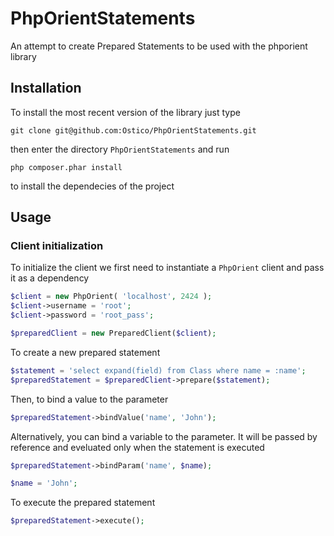 # PhpOrientStatements

An attempt to create Prepared Statements to be used with the phporient library

## Installation

To install the most recent version of the library just type

    git clone git@github.com:Ostico/PhpOrientStatements.git

then enter the directory `PhpOrientStatements` and run

    php composer.phar install

to install the dependecies of the project

## Usage

### Client initialization

To initialize the client we first need to instantiate a `PhpOrient` client and pass it as a dependency

```php
$client = new PhpOrient( 'localhost', 2424 );
$client->username = 'root';
$client->password = 'root_pass';

$preparedClient = new PreparedClient($client);
```

To create a new prepared statement

```php
$statement = 'select expand(field) from Class where name = :name';
$preparedStatement = $preparedClient->prepare($statement);
```

Then, to bind a value to the parameter

```php
$preparedStatement->bindValue('name', 'John');
```

Alternatively, you can bind a variable to the parameter. It will be passed by reference and eveluated only when the statement is executed

```php
$preparedStatement->bindParam('name', $name);

$name = 'John';
```

To execute the prepared statement

```php
$preparedStatement->execute();
```
